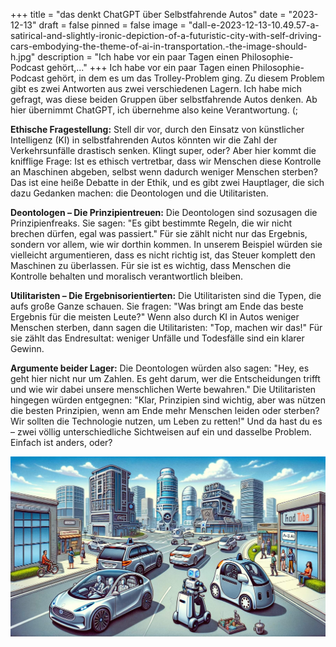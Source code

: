 +++
title = "das denkt ChatGPT über Selbstfahrende Autos"
date = "2023-12-13"
draft = false
pinned = false
image = "dall-e-2023-12-13-10.49.57-a-satirical-and-slightly-ironic-depiction-of-a-futuristic-city-with-self-driving-cars-embodying-the-theme-of-ai-in-transportation.-the-image-should-h.jpg"
description = "Ich habe vor ein paar Tagen einen Philosophie-Podcast gehört,..."
+++
Ich habe vor ein paar Tagen einen Philosophie-Podcast gehört, in dem es um das Trolley-Problem ging. Zu diesem Problem gibt es zwei Antworten aus zwei verschiedenen Lagern. Ich habe mich gefragt, was diese beiden Gruppen über selbstfahrende Autos denken. Ab hier übernimmt ChatGPT, ich übernehme also keine Verantwortung. (;

**Ethische Fragestellung:**
Stell dir vor, durch den Einsatz von künstlicher Intelligenz (KI) in selbstfahrenden Autos könnten wir die Zahl der Verkehrsunfälle drastisch senken. Klingt super, oder? Aber hier kommt die knifflige Frage: Ist es ethisch vertretbar, dass wir Menschen diese Kontrolle an Maschinen abgeben, selbst wenn dadurch weniger Menschen sterben? Das ist eine heiße Debatte in der Ethik, und es gibt zwei Hauptlager, die sich dazu Gedanken machen: die Deontologen und die Utilitaristen.

**Deontologen – Die Prinzipientreuen:**
Die Deontologen sind sozusagen die Prinzipienfreaks. Sie sagen: "Es gibt bestimmte Regeln, die wir nicht brechen dürfen, egal was passiert." Für sie zählt nicht nur das Ergebnis, sondern vor allem, wie wir dorthin kommen. In unserem Beispiel würden sie vielleicht argumentieren, dass es nicht richtig ist, das Steuer komplett den Maschinen zu überlassen. Für sie ist es wichtig, dass Menschen die Kontrolle behalten und moralisch verantwortlich bleiben.

**Utilitaristen – Die Ergebnisorientierten:**
Die Utilitaristen sind die Typen, die aufs große Ganze schauen. Sie fragen: "Was bringt am Ende das beste Ergebnis für die meisten Leute?" Wenn also durch KI in Autos weniger Menschen sterben, dann sagen die Utilitaristen: "Top, machen wir das!" Für sie zählt das Endresultat: weniger Unfälle und Todesfälle sind ein klarer Gewinn.

**Argumente beider Lager:**
Die Deontologen würden also sagen: "Hey, es geht hier nicht nur um Zahlen. Es geht darum, wer die Entscheidungen trifft und wie wir dabei unsere menschlichen Werte bewahren." Die Utilitaristen hingegen würden entgegnen: "Klar, Prinzipien sind wichtig, aber was nützen die besten Prinzipien, wenn am Ende mehr Menschen leiden oder sterben? Wir sollten die Technologie nutzen, um Leben zu retten!"
Und da hast du es – zwei völlig unterschiedliche Sichtweisen auf ein und dasselbe Problem. Einfach ist anders, oder? 

![](dall-e-2023-12-13-10.49.57-a-satirical-and-slightly-ironic-depiction-of-a-futuristic-city-with-self-driving-cars-embodying-the-theme-of-ai-in-transportation.-the-image-should-h.jpg)